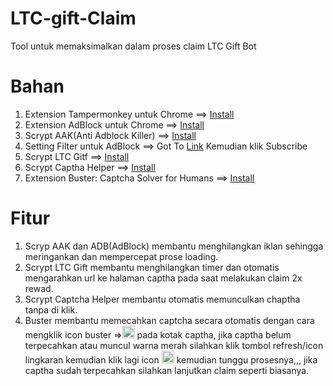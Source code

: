 # LTC-gift-Claim
Tool untuk memaksimalkan dalam proses claim LTC Gift Bot


# Bahan 
1. Extension Tampermonkey untuk Chrome ==> <a href="https://chrome.google.com/webstore/detail/tampermonkey/dhdgffkkebhmkfjojejmpbldmpobfkfo">Install</a>
2. Extension AdBlock untuk Chrome ==> <a href="https://chrome.google.com/webstore/detail/adblock-%E2%80%94-best-ad-blocker/gighmmpiobklfepjocnamgkkbiglidom">Install</a>
3. Scrypt AAK(Anti Adblock Killer) ==> <a href="https://raw.github.com/reek/anti-adblock-killer/master/anti-adblock-killer.user.js">Install</a>
4. Setting Filter untuk AdBlock ==> Got To <a href="http://reek.github.io/anti-adblock-killer/#filterlist">Link</a> Kemudian klik Subscribe
5. Scrypt LTC Gitf ==> <a href="https://github.com/gedabuz/LTC-gift-Claim/raw/main/ltc.gift.user.js">Install</a>
6. Scrypt Captha Helper ==> <a href="https://greasyfork.org/scripts/18449-recaptcha-helper/code/reCAPTCHA%20Helper.user.js">Install</a>
7. Extension Buster: Captcha Solver for Humans ==> <a href="https://chrome.google.com/webstore/detail/buster-captcha-solver-for/mpbjkejclgfgadiemmefgebjfooflfhl">Install</a>


# Fitur
1. Scryp AAK dan ADB(AdBlock) membantu menghilangkan iklan sehingga meringankan dan mempercepat prose loading.
2. Scrypt LTC Gift membantu menghilangkan timer dan otomatis mengarahkan url ke halaman captha pada saat melakukan claim 2x rewad.
3. Scrypt Captcha Helper membantu otomatis memunculkan chaptha tanpa di klik.
4. Buster membantu memecahkan captcha secara otomatis dengan cara mengklik icon buster =><img src="https://i.imgur.com/4DvR5ip.png" heigth="20" width="20"> pada kotak captha, 
jika captha belum terpecahkan atau muncul warna merah silahkan klik tombol refresh/icon lingkaran kemudian klik lagi icon <img src="https://i.imgur.com/4DvR5ip.png" heigth="20" width="20"> kemudian tunggu prosesnya,,,  jika captha sudah terpecahkan silahkan lanjutkan claim seperti biasanya.
